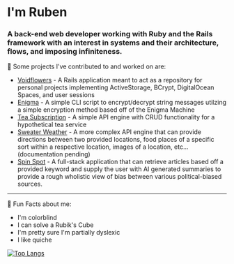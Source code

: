 # I'm Ruben
### A back-end web developer working with __Ruby__ and the __Rails framework__ with an interest in systems and their architecture, flows, and imposing infiniteness.

🌿 Some projects I've contributed to and worked on are:

* [Voidflowers](https://github.com/hobbiathan/voidflowers) - A Rails application meant to act as a repository for personal projects implementing ActiveStorage, BCrypt, DigitalOcean Spaces, and user sessions
* [Enigma](https://github.com/hobbiathan/ruby_enigma) - A simple CLI script to encrypt/decrypt string messages utilzing a simple encryption method based off of the Enigma Machine
* [Tea Subscription](https://github.com/hobbiathan/TeaSubscription) - A simple API engine with CRUD functionality for a hypothetical tea service
* [Sweater Weather](https://github.com/hobbiathan/sweater-weather) - A more complex API engine that can provide directions between two provided locations, food places of a specific sort within a respective location, images of a location, etc... (documentation pending)
* [Spin Spot](https://github.com/stevenjames-turing/SPINSPOT) - A full-stack application that can retrieve articles based off a provided keyword and supply the user with AI generated summaries to provide a rough wholistic view of bias between various political-biased sources.

---

🧀 Fun Facts about me:

* I'm colorblind
* I can solve a Rubik's Cube
* I'm pretty sure I'm partially dyslexic
* I like quiche 


[![Top Langs](https://github-readme-stats.vercel.app/api/top-langs/?username=hobbiathan)](https://github.com/anuraghazra/github-readme-stats)
